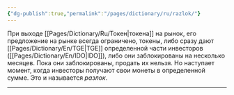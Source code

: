```yaml
---
{"dg-publish":true,"permalink":"/pages/dictionary/ru/razlok/"}
---
```



При выходе [[Pages/Dictionary/Ru/Токен\|токена]] на рынок, его предложение на рынке всегда ограничено, токены, либо сразу дают [[Pages/Dictionary/En/TGE\|TGE]] определенной части инвесторов ([[Pages/Dictionary/En/IDO\|IDO]]), либо они заблокированы на несколько месяцев. Пока они заблокированы, продать их нельзя. Но наступает момент, когда инвесторы получают свои монеты в определенной сумме. Это и называется _разлок_.

---

